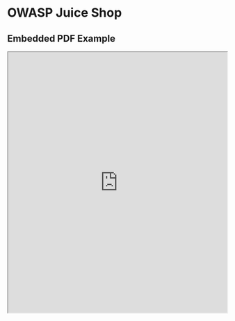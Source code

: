 # OWASP Juice Shop
<!DOCTYPE html>
<html lang="en">
<head>
    <meta charset="UTF-8">
    <meta name="viewport" content="width=device-width, initial-scale=1.0">
    <title>Embedded PDF Example</title>
</head>
<body>
<h2>Embedded PDF Example</h2>

<iframe src="https://github.com/cabby1234/OWASPJuiceShop/files/13610835/OWASP.Juice.Shop.pdf" width="100%" height="600px"></iframe>

</body>
</html>
